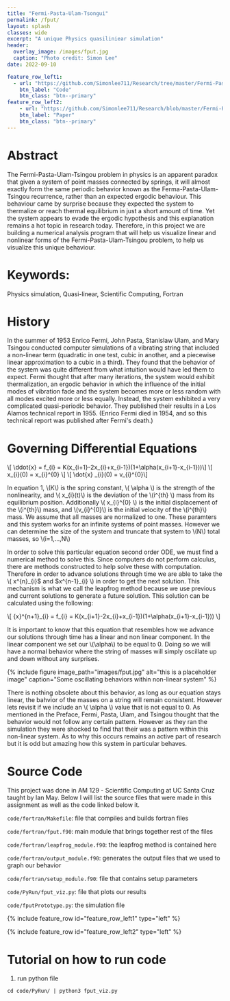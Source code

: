 ```yaml
---
title: "Fermi-Pasta-Ulam-Tsongui"
permalink: /fput/
layout: splash 
classes: wide
excerpt: "A unique Physics quasiliniear simulation"
header:
  overlay_image: /images/fput.jpg
  caption: "Photo credit: Simon Lee"
date: 2022-09-10

feature_row_left1:
  - url: "https://github.com/Simonlee711/Research/tree/master/Fermi-Pasta-Ulam-Tsongu"
    btn_label: "Code"
    btn_class: "btn--primary"
feature_row_left2:
    - url: "https://github.com/Simonlee711/Research/blob/master/Fermi-Pasta-Ulam-Tsongu/fput-Lee-2021.pdf"
    btn_label: "Paper"
    btn_class: "btn--primary"
---
```


# Abstract

The Fermi-Pasta-Ulam-Tsingou problem in physics is an apparent paradox that given a system of point masses connected by springs, it will almost exactly form the same periodic behavior known as the Ferma-Pasta-Ulam-Tsingou recurrence, rather than an expected ergodic behaviour. This behaviour came by surprise because they expected the system to thermalize or reach thermal equilibrium in just a short amount of time. Yet the system appears to evade the ergodic hypothesis and this explanation remains a hot topic in research today. Therefore, in this project we are building a numerical analysis program that will help us visualize linear and nonlinear forms of the Fermi-Pasta-Ulam-Tsingou problem, to help us visualize this unique behaviour.

# Keywords: 

Physics simulation, Quasi-linear, Scientific Computing, Fortran

# History

In the summer of 1953 Enrico Fermi, John Pasta, Stanislaw Ulam, and Mary Tsingou conducted computer simulations of a vibrating string that included a non-linear term (quadratic in one test, cubic in another, and a piecewise linear approximation to a cubic in a third). They found that the behavior of the system was quite different from what intuition would have led them to expect. Fermi thought that after many iterations, the system would exhibit thermalization, an ergodic behavior in which the influence of the initial modes of vibration fade and the system becomes more or less random with all modes excited more or less equally. Instead, the system exhibited a very complicated quasi-periodic behavior. They published their results in a Los Alamos technical report in 1955. (Enrico Fermi died in 1954, and so this technical report was published after Fermi's death.)

# Governing Differential Equations

\\[ \ddot{x} = f_{i} = K(x_{i+1}-2x_{i}+x_{i-1})(1+\alpha(x_{i+1}-x_{i-1}))\\]
\\[ x_{i}(0) = x_{i}^{0} \\]
\\[ \dot{x} \_{i}(0) = v_{i}^{0}\\]

In equation 1, \\(K\\) is the spring constant, \\( \alpha \\) is the strength of the nonlinearity, and \\( x_{i}(t)\\) is the deviation of the \\(i^{th} \\) mass from its equilibrium position. Additionally \\( x_{i}^{0} \\) is the initial displacement of the \\(i^{th}\\) mass, and \\(v_{i}^{0}\\) is the initial velocity of the \\(i^{th}\\) mass. We assume that all masses are normalized to one. These paramters and this system works for an infinite systems of point masses. However we can determine the size of the system and truncate that system to \\(N\\) total masses, so \\(i=1,...,N\\)

In order to solve this particular equation second order ODE, we must find a numerical method to solve this. Since computers do not perform calculus, there are methods constructed to help solve these with computation. Therefore in order to advance solutions through time we are able to take the \\( x^{n}\_{i}$ and $x^{n-1}_{i} \\) in order to get the next solution. This mechanism is what we call the leapfrog method because we use previous and current solutions to generate a future solution. This solution can be calculated using the following:  

\\[ {x}^{n+1}\_{i} = f_{i} = K(x_{i+1}-2x_{i}+x_{i-1})(1+\alpha(x_{i+1}-x_{i-1})) \\]

It is important to know that this equation that resembles how we advance our solutions through time has a linear and non linear component. In the linear component we set our \\(\alpha\\) to be equal to 0. Doing so we will have a normal behavior where the string of masses will simply oscillate up and down without any surprises. 

{% include figure image_path="images/fput.jpg" alt="this is a placeholder image" caption="Some oscillating behaviors within non-linear system" %}

There is nothing obsolete about this behavior, as long as our equation stays linear, the bahvior of the masses on a string will remain consistent. However lets revisit if we include an \\( \alpha \\) value that is not equal to 0. As mentioned in the Preface, Fermi, Pasta, Ulam, and Tsingou thought that the behavior would not follow any certain pattern. However as they ran the simulation they were shocked to find that their was a pattern within this non-linear system. As to why this occurs remains an active part of research but it is odd but amazing how this system in particular behaves.


# Source Code

This project was done in AM 129 - Scientific Computing at UC Santa Cruz taught by Ian May. Below I will list the source files that were made in this assignment as well as the code linked below it.

```code/fortran/Makefile```: file that compiles and builds fortran files

```code/fortran/fput.f90```: main module that brings together rest of the files

```code/fortran/leapfrog_module.f90```: the leapfrog method is contained here

```code/fortran/output_module.f90```: generates the output files that we used to graph our behavior

```code/fortran/setup_module.f90```: file that contains setup parameters

```code/PyRun/fput_viz.py```: file that plots our results

```code/fputPrototype.py```: the simulation file

{% include feature_row id="feature_row_left1" type="left" %}

{% include feature_row id="feature_row_left2" type="left" %}



# Tutorial on how to run code

1. run python file

```cd code/PyRun/ | python3 fput_viz.py```


